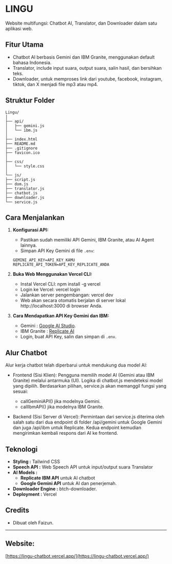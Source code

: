 # LINGU

Website multifungsi: Chatbot AI, Translator, dan Downloader dalam satu aplikasi web.

## Fitur Utama

- Chatbot AI berbasis Gemini dan IBM Granite, menggunakan default bahasa Indonesia.
- Translator, include input suara, output suara, salin hasil, dan bersihkan teks.
- Downloader, untuk memproses link dari youtube, facebook, instagram, tiktok, dan X menjadi file mp3 atau mp4.

## Struktur Folder

```
Lingu/
│
├── api/
│   ├── gemini.js
│   └── ibm.js
│
├── index.html
├── README.md
├── .gitignore
├── favicon.ico
│
├── css/
│   └── style.css
│
└── js/
├── script.js
├── dom.js
├── translator.js
├── chatbot.js
├── downloader.js
└── service.js
```

## Cara Menjalankan

1. **Konfigurasi API:**
   - Pastikan sudah memiliki API Gemini, IBM Granite, atau AI Agent lainnya.
   - Simpan API Key Gemini di file `.env`:
    ```
    GEMINI_API_KEY=API_KEY_KAMU
    REPLICATE_API_TOKEN=API_KEY_REPLICATE_ANDA
    ```
   
2. **Buka Web Menggunakan Vercel CLI:**
   - Instal Vercel CLI: npm install -g vercel
   - Login ke Vercel: vercel login
   - Jalankan server pengembangan: vercel dev
   - Web akan secara otomatis berjalan di server lokal http://localhost:3000 di browser Anda.
   
3. **Cara Mendapatkan API Key Gemini dan IBM:**
   - Gemini : [Google AI Studio](https://aistudio.google.com/app/apikey).
   - IBM Granite : [Replicate AI]([http://replicate.com/account](https://replicate.com/ibm-granite/granite-3.3-8b-instruct))
   - Login, buat API Key, salin dan simpan di `.env`.

## Alur Chatbot

Alur kerja chatbot telah diperbarui untuk mendukung dua model AI:
  - Frontend (Sisi Klien):
     Pengguna memilih model AI (Gemini atau IBM Granite) melalui antarmuka (UI). Logika di chatbot.js mendeteksi model yang dipilih.
     Berdasarkan pilihan, service.js akan memanggil fungsi yang sesuai:
     - callGeminiAPI() jika modelnya Gemini.
     - callIbmAPI() jika modelnya IBM Granite.
  
  - Backend (Sisi Server di Vercel):
     Permintaan dari service.js diterima oleh salah satu dari dua endpoint di folder /api/gemini untuk Google Gemini dan juga /api/ibm untuk Replicate.
     Kedua endpoint kemudian mengirimkan kembali respons dari AI ke frontend.
    
## Teknologi

- **Styling :** Tailwind CSS
- **Speech API :** Web Speech API untuk input/output suara Translator
- **AI Models :**
  - **Replicate IBM API** untuk AI chatbot
  - **Google Gemini API** untuk AI dan penerjemah.
- **Downloader Engine :** btch-downloader.
- **Deployment :** Vercel
  
## Credits
- Dibuat oleh Faizun.

---

## Website: 
[https://lingu-chatbot.vercel.app/](https://lingu-chatbot.vercel.app/)
